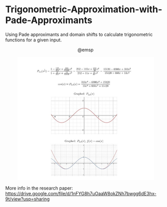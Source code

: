 # Trigonometric-Approximation-with-Pade-Approximants

Using Pade approximants and domain shifts to calculate trigonometric functions for a given input.

<center>
<p>@emsp</p><img src="images/pade_image.jpg" width="85%" height="auto">
</center>

More info in the research paper: 
https://drive.google.com/file/d/1nFYG8h7uOaaW8okZNh7bwgg6dE3hx-9t/view?usp=sharing

